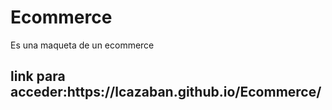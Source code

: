 # Ecommerce
Es una maqueta de un ecommerce
<h2>link para acceder:https://lcazaban.github.io/Ecommerce/</h2>
